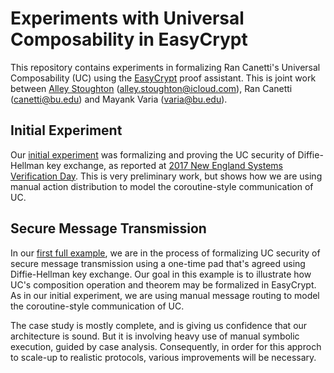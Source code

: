 Experiments with Universal Composability in EasyCrypt
====================================================================

This repository contains experiments in formalizing Ran Canetti's
Universal Composability (UC) using the
[EasyCrypt](https://www.easycrypt.info/trac/) proof assistant. This is
joint work between [Alley Stoughton](http://alleystoughton.us)
(alley.stoughton@icloud.com), Ran Canetti (canetti@bu.edu) and Mayank
Varia (varia@bu.edu).

Initial Experiment
--------------------------------------------------------------------

Our [initial experiment](../master/nesvd-2017) was formalizing and
proving the UC security of Diffie-Hellman key exchange, as reported at
[2017 New England Systems Verification
Day](http://svd.csail.mit.edu/2017/). This is very preliminary work,
but shows how we are using manual action distribution to model the
coroutine-style communication of UC.

Secure Message Transmission
--------------------------------------------------------------------

In our [first full example](../master/smc), we are in the process of
formalizing UC security of secure message transmission using a
one-time pad that's agreed using Diffie-Hellman key exchange. Our goal
in this example is to illustrate how UC's composition operation and
theorem may be formalized in EasyCrypt. As in our initial experiment,
we are using manual message routing to model the coroutine-style
communication of UC.

The case study is mostly complete, and is giving us confidence that
our architecture is sound. But it is involving heavy use of manual
symbolic execution, guided by case analysis. Consequently, in order
for this approch to scale-up to realistic protocols, various
improvements will be necessary.

